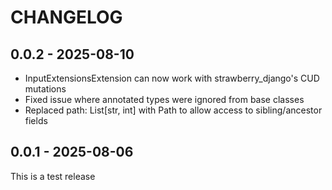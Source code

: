 CHANGELOG
=========

0.0.2 - 2025-08-10
------------------
* InputExtensionsExtension can now work with strawberry_django's CUD mutations
* Fixed issue where annotated types were ignored from base classes
* Replaced path: List[str, int] with Path to allow access to sibling/ancestor fields

0.0.1 - 2025-08-06
------------------

This is a test release
